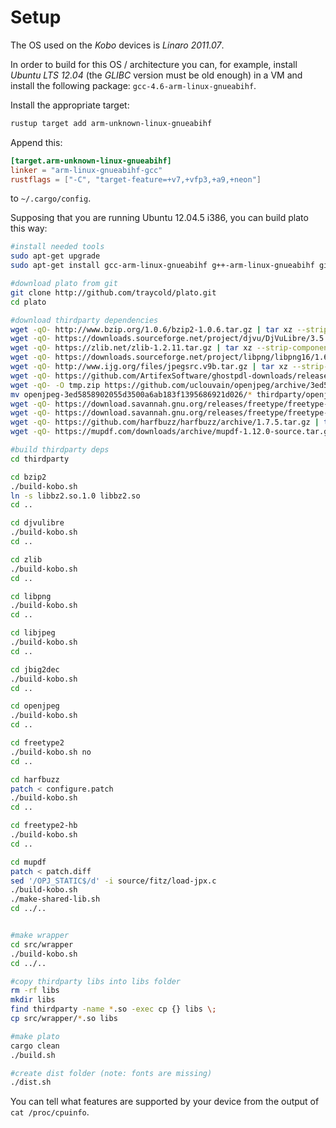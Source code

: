 # Setup

The OS used on the *Kobo* devices is *Linaro 2011.07*.

In order to build for this OS / architecture you can, for example, install *Ubuntu LTS 12.04* (the *GLIBC* version must be old enough) in a VM and install the following package: `gcc-4.6-arm-linux-gnueabihf`.

Install the appropriate target:
```sh
rustup target add arm-unknown-linux-gnueabihf
```

Append this:
```toml
[target.arm-unknown-linux-gnueabihf]
linker = "arm-linux-gnueabihf-gcc"
rustflags = ["-C", "target-feature=+v7,+vfp3,+a9,+neon"]
```
to `~/.cargo/config`.

Supposing that you are running Ubuntu 12.04.5 i386, you can build plato this way:
```sh
#install needed tools
sudo apt-get upgrade
sudo apt-get install gcc-arm-linux-gnueabihf g++-arm-linux-gnueabihf git build-essential libtool automake cmake ragel pck-config

#download plato from git
git clone http://github.com/traycold/plato.git
cd plato

#download thirdparty dependencies
wget -qO- http://www.bzip.org/1.0.6/bzip2-1.0.6.tar.gz | tar xz --strip-components=1 -C thirdparty/bzip2 
wget -qO- https://downloads.sourceforge.net/project/djvu/DjVuLibre/3.5.27/djvulibre-3.5.27.tar.gz | tar xz --strip-components=1 -C thirdparty/djvulibre 
wget -qO- https://zlib.net/zlib-1.2.11.tar.gz | tar xz --strip-components=1 -C thirdparty/zlib 
wget -qO- https://downloads.sourceforge.net/project/libpng/libpng16/1.6.34/libpng-1.6.34.tar.gz | tar xz --strip-components=1 -C thirdparty/libpng
wget -qO- http://www.ijg.org/files/jpegsrc.v9b.tar.gz | tar xz --strip-components=1 -C thirdparty/libjpeg
wget -qO- https://github.com/ArtifexSoftware/ghostpdl-downloads/releases/download/gs922/jbig2dec-0.14.tar.gz | tar xz --strip-components=1 -C thirdparty/jbig2dec
wget -qO- -O tmp.zip https://github.com/uclouvain/openjpeg/archive/3ed5858902055d3500a6ab183f1395686921d026.zip && unzip tmp.zip && rm tmp.zip
mv openjpeg-3ed5858902055d3500a6ab183f1395686921d026/* thirdparty/openjpeg && rm -rf openjpeg-3ed5858902055d3500a6ab183f1395686921d026
wget -qO- https://download.savannah.gnu.org/releases/freetype/freetype-2.9.tar.gz | tar xz --strip-components=1 -C thirdparty/freetype2 
wget -qO- https://download.savannah.gnu.org/releases/freetype/freetype-2.9.tar.gz | tar xz --strip-components=1 -C thirdparty/freetype2-hb
wget -qO- https://github.com/harfbuzz/harfbuzz/archive/1.7.5.tar.gz | tar xz --strip-components=1 -C thirdparty/harfbuzz 
wget -qO- https://mupdf.com/downloads/archive/mupdf-1.12.0-source.tar.gz | tar xz --strip-components=1 -C thirdparty/mupdf 

#build thirdparty deps
cd thirdparty

cd bzip2
./build-kobo.sh
ln -s libbz2.so.1.0 libbz2.so
cd ..

cd djvulibre
./build-kobo.sh
cd ..

cd zlib
./build-kobo.sh
cd ..

cd libpng
./build-kobo.sh
cd ..

cd libjpeg
./build-kobo.sh
cd ..

cd jbig2dec
./build-kobo.sh
cd ..

cd openjpeg
./build-kobo.sh
cd ..

cd freetype2
./build-kobo.sh no
cd ..

cd harfbuzz
patch < configure.patch
./build-kobo.sh
cd ..

cd freetype2-hb
./build-kobo.sh
cd ..

cd mupdf
patch < patch.diff
sed '/OPJ_STATIC$/d' -i source/fitz/load-jpx.c
./build-kobo.sh
./make-shared-lib.sh
cd ../..


#make wrapper
cd src/wrapper
./build-kobo.sh
cd ../..

#copy thirdparty libs into libs folder
rm -rf libs
mkdir libs
find thirdparty -name *.so -exec cp {} libs \;
cp src/wrapper/*.so libs

#make plato
cargo clean
./build.sh

#create dist folder (note: fonts are missing)
./dist.sh
```

You can tell what features are supported by your device from the output of `cat /proc/cpuinfo`.
